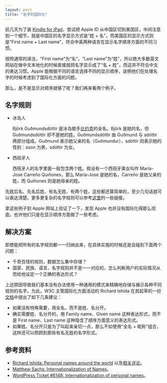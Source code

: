 ```yaml
---
layout: post
title: "名字的国际化"
---
```


前几天为了装 [Kindle for iPad](http://www.amazon.com/gp/kindle/ipad)，尝试把 Apple ID 从中国区切到美国区，中间注意到一个细节，就是中国区的名字显示方式是“姓 + 名”，而美国区的显示方式则是“First name + Last name”，符合中英两种语言在显示名字顺序方面的不同习惯。

按照通常的译法，“First name”为“名”，“Last name”为“姓”，所以绝大多数英文网站在做中文本地化的时候直接就把名字显示成了“名 + 姓”，而这并不符合中文的表达习惯。Apple 能根据不同的语言选择不同的显示顺序，说明他们在处理名字的时候考虑到了国际化方面的问题。

那么，是不是显示对顺序就够了呢？我们再来看两个例子。

## 名字规则

*   冰岛人

    Björk Guðmundsdóttir 是冰岛歌手[比约克](http://zh.wikipedia.org/wiki/%E7%A2%A7%E7%8E%89_\(%E6%AD%8C%E6%89%8B\))的全名。Björk 是她的名，但 Guðmundsdóttir 却不是她的姓。Guðmundsdóttir 由 Guðmund 与 sdóttir 两部分组成。Guðmund 表示她父亲的名（Guðmundur），sdóttir 则表示她的性别：sson 为男，sdóttir 为女。

*   西班牙人

    西班牙人的名字里面一般包含两个姓。假设有一个西班牙美女叫作 María-Jose Carreño Quiñones，那么 María-Jose 是她的名，Carreño 是她父亲的姓，而 Quiñones 则是她母亲的姓。

先姓后名、先名后姓、有名无姓、有两个姓，这些都还算简单的，至少几句话就可以表达清楚。更多更复杂的名字规则可以参考[这里](http://www.w3.org/International/questions/qa-personal-names#morenames)的一些链接。

拿这些例子到 Apple 网站上验证了一下，发现 Apple 也并没有国际化得那么彻底。也许他们只是在显示顺序方面做了一些考虑。

## 解决方案

即使能把所有的名字规则都一一归纳出来，在具体实施的时候还是会碰到下面两个问题：

*   千奇百怪的规则，数据怎么集中存储？
*   国家、民族、语言、名字规则并不是一一对应的，怎么判断用户的实际情况从而给他设定一个正确的表达形式？

上述原因导致我们基本没有办法使用一种通用的模式来精确地存储与展示各种不同规则的名字。为此，W3C 主管国际化方面活动的 Richard Ishida 在其起草的一份[文档](http://www.w3.org/International/questions/qa-personal-names)中提出了如下几条建议：

*   如果没有特殊需要，用全名，而不是姓、名分开。
*   确实需要姓、名分开的，用 Family name、Given name 这种表达形式，而不是 First name、Last name 这种隐含了顺序方面意义的表达形式。
*   如果姓、名分开只是为了叫起来亲切一点，那么不如使用“全名 + 昵称”组合，这样还可以照顾到那些有名无姓的名字形式。

## 参考资料

*   [Richard Ishida: Personal names around the world](http://www.w3.org/International/questions/qa-personal-names) 以及[相关评论](http://www.w3.org/International/wiki/Personal_names)。
*   [Matthew Sachs: Internationalization of Names](http://www.zevils.com/2007/12/internationalization-of-names.html)。
*   [WordPress Ticket #6148: Internationalization of personal names](http://core.trac.wordpress.org/ticket/6148)。
